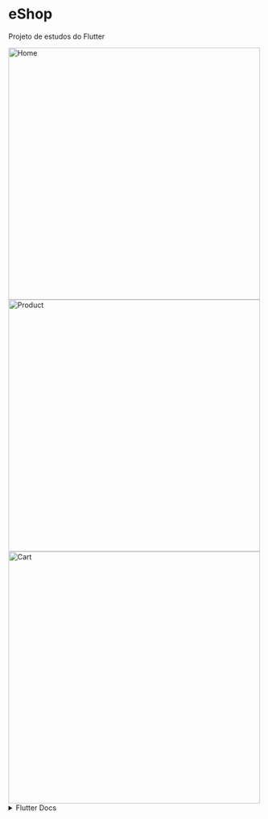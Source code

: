 # eShop

Projeto de estudos do Flutter

<img src="https://github.com/heliomarpm/prints/blob/main/eShop_Home.png?raw=true" height="500" alt="Home"/>
<img src="https://github.com/heliomarpm/prints/blob/main/eShop_Product.png?raw=true" height="500" alt="Product"/>
<img src="https://github.com/heliomarpm/prints/blob/main/eShop_Cart.png?raw=true" height="500" alt="Cart"/>

<details>
<summary>Flutter Docs</summary>
This project is a starting point for a Flutter application.

A few resources to get you started if this is your first Flutter project:

- [Lab: Write your first Flutter app](https://docs.flutter.dev/get-started/codelab)
- [Cookbook: Useful Flutter samples](https://docs.flutter.dev/cookbook)

For help getting started with Flutter development, view the
[online documentation](https://docs.flutter.dev/), which offers tutorials,
samples, guidance on mobile development, and a full API reference.

</details>